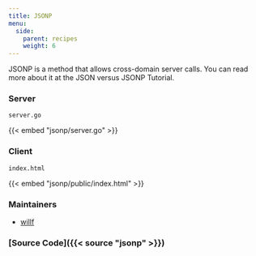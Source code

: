 ```yaml
---
title: JSONP
menu:
  side:
    parent: recipes
    weight: 6
---
```


JSONP is a method that allows cross-domain server calls. You can read more about it at the JSON versus JSONP Tutorial.

### Server

`server.go`

{{< embed "jsonp/server.go" >}}

### Client

`index.html`

{{< embed "jsonp/public/index.html" >}}

### Maintainers

- [willf](https://github.com/willf)

### [Source Code]({{< source "jsonp" >}})
